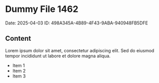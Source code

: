# Dummy File 1462

Date: 2025-04-03
ID: 498A345A-4B89-4F43-9ABA-940948FB5DFE

## Content

Lorem ipsum dolor sit amet, consectetur adipiscing elit.
Sed do eiusmod tempor incididunt ut labore et dolore magna aliqua.

* Item 1
* Item 2
* Item 3
